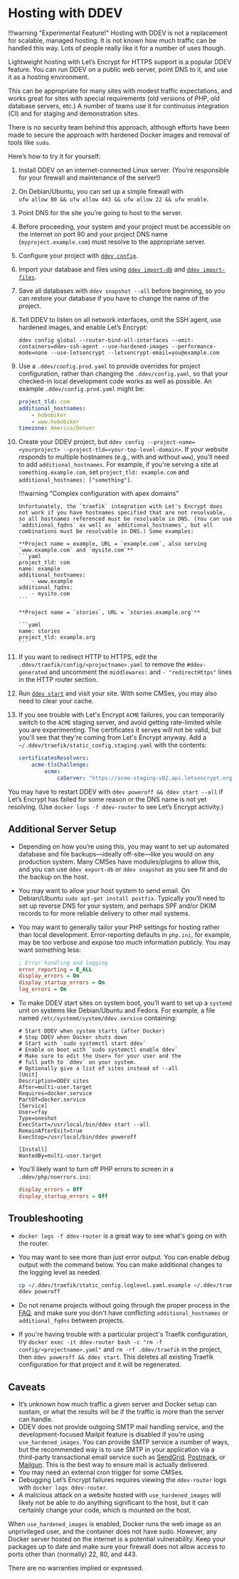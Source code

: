 # Hosting with DDEV

!!!warning "Experimental Feature!"
    Hosting with DDEV is not a replacement for scalable, managed hosting. It is not known how much traffic can be handled this way. Lots of people really like it for a number of uses though.

Lightweight hosting with Let’s Encrypt for HTTPS support is a popular DDEV feature. You can run DDEV on a public web server, point DNS to it, and use it as a hosting environment.

This can be appropriate for many sites with modest traffic expectations, and works great for sites with special requirements (old versions of PHP, old database servers, etc.) A number of teams use it for continuous integration (CI) and for staging and demonstration sites.

There is no security team behind this approach, although efforts have been made to secure the approach with hardened Docker images and removal of tools like `sudo`.

Here’s how to try it for yourself:

1. Install DDEV on an internet-connected Linux server. (You’re responsible for your firewall and maintenance of the server!)
2. On Debian/Ubuntu, you can set up a simple firewall with  
`ufw allow 80 && ufw allow 443 && ufw allow 22 && ufw enable`.
3. Point DNS for the site you’re going to host to the server.
4. Before proceeding, your system and your project must be accessible on the internet on port 80 and your project DNS name (`myproject.example.com`) must resolve to the appropriate server.
5. Configure your project with [`ddev config`](../usage/commands.md#config).
6. Import your database and files using [`ddev import-db`](../usage/commands.md#import-db) and [`ddev import-files`](../usage/commands.md#import-files).
7. Save all databases with `ddev snapshot --all` before beginning, so you can restore your database if you have to change the name of the project.
8. Tell DDEV to listen on all network interfaces, omit the SSH agent, use hardened images, and enable Let’s Encrypt:

    ```
    ddev config global --router-bind-all-interfaces --omit-containers=ddev-ssh-agent --use-hardened-images --performance-mode=none --use-letsencrypt --letsencrypt-email=you@example.com
    ```

9. Use a `.ddev/config.prod.yaml` to provide overrides for project configuration, rather than changing the `.ddev/config.yaml`, so that your checked-in local development code works as well as possible. An example `.ddev/config.prod.yaml` might be:

    ```yaml
    project_tld: com
    additional_hostnames:
        - hobobiker
        - www.hobobiker
    timezone: America/Denver
    ```

10. Create your DDEV project, but `ddev config --project-name=<yourproject> --project-tld=<your-top-level-domain>`. If your website responds to multiple hostnames (e.g., with and without `www`), you’ll need to add `additional_hostnames`. For example, if you're serving a site at `something.example.com`, set `project_tld: example.com` and `additional_hostnames: ["something"]`.

    !!!warning "Complex configuration with apex domains"

        Unfortunately, the `traefik` integration with Let's Encrypt does not work if you have hostnames specified that are not resolvable, so all hostnames referenced must be resolvable in DNS. (You can use `additional_fqdns` as well as `additional_hostnames`, but all combinations must be resolvable in DNS.) Some examples:

        **Project name = example, URL = `example.com`, also serving `www.example.com` and `mysite.com`**
        ```yaml
        project_tld: com
        name: example
        additional_hostnames:
            - www.example
        additional_fqdns:
            - mysite.com
        ```

        **Project name = `stories`, URL = `stories.example.org`**

        ```yaml
        name: stories
        project_tld: example.org
        ```

11. If you want to redirect HTTP to HTTPS, edit the `.ddev/traefik/config/<projectname>.yaml` to remove the `#ddev-generated` and uncomment the `middlewares:` and `- "redirectHttps"` lines in the HTTP router section.
12. Run [`ddev start`](../usage/commands.md#start) and visit your site. With some CMSes, you may also need to clear your cache.
13. If you see trouble with Let's Encrypt `ACME` failures, you can temporarily switch to the `ACME` staging server, and avoid getting rate-limited while you are experimenting. The certificates it serves will not be valid, but you'll see that they're coming from Let's Encrypt anyway. Add a `~/.ddev/traefik/static_config.staging.yaml` with the contents:

    ```yaml
    certificatesResolvers:
        acme-tlsChallenge:
            acme:
                caServer: "https://acme-staging-v02.api.letsencrypt.org/directory"
    ```

You may have to restart DDEV with `ddev poweroff && ddev start --all` if Let’s Encrypt has failed for some reason or the DNS name is not yet resolving. (Use `docker logs -f ddev-router` to see Let’s Encrypt activity.)

## Additional Server Setup

* Depending on how you’re using this, you may want to set up automated database and file backups—ideally off-site—like you would on any production system. Many CMSes have modules/plugins to allow this, and you can use `ddev export-db` or `ddev snapshot` as you see fit and do the backup on the host.
* You may want to allow your host system to send email. On Debian/Ubuntu `sudo apt-get install postfix`. Typically you’ll need to set up reverse DNS for your system, and perhaps SPF and/or DKIM records to for more reliable delivery to other mail systems.
* You may want to generally tailor your PHP settings for hosting rather than local development. Error-reporting defaults in `php.ini`, for example, may be too verbose and expose too much information publicly. You may want something less:

    ```ini
    ; Error handling and logging
    error_reporting = E_ALL
    display_errors = On
    display_startup_errors = On
    log_errors = On
    ```

* To make DDEV start sites on system boot, you’ll want to set up a `systemd` unit on systems like Debian/Ubuntu and Fedora. For example, a file named `/etc/systemd/system/ddev.service` containing:

    ```
    # Start DDEV when system starts (after Docker)
    # Stop DDEV when Docker shuts down
    # Start with `sudo systemctl start ddev`
    # Enable on boot with `sudo systemctl enable ddev`
    # Make sure to edit the User= for your user and the
    # full path to `ddev` on your system.
    # Optionally give a list of sites instead of --all
    [Unit]
    Description=DDEV sites
    After=multi-user.target
    Requires=docker.service
    PartOf=docker.service
    [Service]
    User=rfay
    Type=oneshot
    ExecStart=/usr/local/bin/ddev start --all
    RemainAfterExit=true
    ExecStop=/usr/local/bin/ddev poweroff

    [Install]
    WantedBy=multi-user.target
    ```

* You’ll likely want to turn off PHP errors to screen in a `.ddev/php/noerrors.ini`:

    ```ini
    display_errors = Off
    display_startup_errors = Off
    ```

## Troubleshooting

* `docker logs -f ddev-router` is a great way to see what's going on with the router.
* You may want to see more than just error output. You can enable debug output with the command below. You can make additional changes to the logging level as needed.

    ```bash
    cp ~/.ddev/traefik/static_config.loglevel.yaml.example ~/.ddev/traefik/static_config.loglevel.yaml
    ddev poweroff
    ```

* Do not rename projects without going through the proper process in the [FAQ](../usage/faq.md#how-can-i-change-a-projects-name), and make sure you don't have conflicting `additional_hostnames` or `additional_fqdns` between projects.
* If you're having trouble with a particular project's Traefik configuration, try `docker exec -it ddev-router bash -c "rm -f config/<projectname>.yaml"` and `rm -rf .ddev/traefik` in the project, then `ddev poweroff && ddev start`. This deletes all existing Traefik configuration for that project and it will be regenerated.

## Caveats

* It’s unknown how much traffic a given server and Docker setup can sustain, or what the results will be if the traffic is more than the server can handle.
* DDEV does not provide outgoing SMTP mail handling service, and the development-focused Mailpit feature is disabled if you’re using `use_hardened_images`. You can provide SMTP service a number of ways, but the recommended way is to use SMTP in your application via a third-party transactional email service such as [SendGrid](https://sendgrid.com), [Postmark](https://postmarkapp.com), or [Mailgun](https://www.mailgun.com). This is the best way to ensure mail is actually delivered.
* You may need an external cron trigger for some CMSes.
* Debugging Let’s Encrypt failures requires viewing the `ddev-router` logs with `docker logs ddev-router`.
* A malicious attack on a website hosted with `use_hardened_images` will likely not be able to do anything significant to the host, but it can certainly change your code, which is mounted on the host.

When `use_hardened_images` is enabled, Docker runs the web image as an unprivileged user, and the container does not have sudo. However, any Docker server hosted on the internet is a potential vulnerability. Keep your packages up to date and make sure your firewall does not allow access to ports other than (normally) 22, 80, and 443.

There are no warranties implied or expressed.
